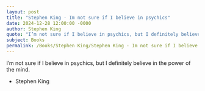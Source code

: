 ```yaml
---
layout: post
title: "Stephen King - Im not sure if I believe in psychics"
date: 2024-12-28 12:00:00 -0000
author: Stephen King
quote: "I’m not sure if I believe in psychics, but I definitely believe in the power of the mind."
subject: Books
permalink: /Books/Stephen King/Stephen King - Im not sure if I believe in psychics
---
```


I’m not sure if I believe in psychics, but I definitely believe in the power of the mind.

- Stephen King
